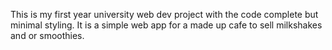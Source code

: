 This is my first year university web dev project with the code complete but minimal styling. 
It is a simple web app for a made up cafe to sell milkshakes and or smoothies.

